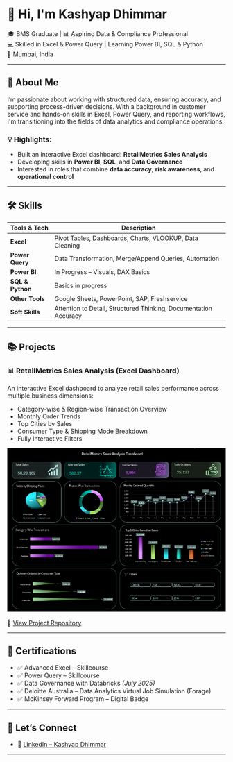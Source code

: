 # 👋 Hi, I'm Kashyap Dhimmar

🎓 BMS Graduate | 📊 Aspiring Data & Compliance Professional  
💻 Skilled in Excel & Power Query | Learning Power BI, SQL & Python  
📍 Mumbai, India  

---

## 🚀 About Me

I’m passionate about working with structured data, ensuring accuracy, and supporting process-driven decisions. With a background in customer service and hands-on skills in Excel, Power Query, and reporting workflows, I'm transitioning into the fields of data analytics and compliance operations.

### 💡 Highlights:
- Built an interactive Excel dashboard: **RetailMetrics Sales Analysis**
- Developing skills in **Power BI**, **SQL**, and **Data Governance**
- Interested in roles that combine **data accuracy**, **risk awareness**, and **operational control**

---

## 🛠️ Skills

| Tools & Tech | Description |
|--------------|-------------|
| **Excel** | Pivot Tables, Dashboards, Charts, VLOOKUP, Data Cleaning |
| **Power Query** | Data Transformation, Merge/Append Queries, Automation |
| **Power BI** | In Progress – Visuals, DAX Basics |
| **SQL & Python** | Basics in progress |
| **Other Tools** | Google Sheets, PowerPoint, SAP, Freshservice |
| **Soft Skills** | Attention to Detail, Structured Thinking, Documentation Accuracy |

---

## 📚 Projects

### 📊 RetailMetrics Sales Analysis (Excel Dashboard)

An interactive Excel dashboard to analyze retail sales performance across multiple business dimensions:

- Category-wise & Region-wise Transaction Overview  
- Monthly Order Trends  
- Top Cities by Sales  
- Consumer Type & Shipping Mode Breakdown  
- Fully Interactive Filters

![RetailMetrics Dashboard](https://github.com/Kashyapdhimmar/RetailMetrics-Excel-Dashboard/blob/04eab7e542e77dcf7003cae8e4c9861148fe47f7/Dashboard%20Preview.png)

🔗 [View Project Repository](https://github.com/Kashyapdhimmar/RetailMetrics-Excel-Dashboard)

---

## 📎 Certifications

- ✅ Advanced Excel – Skillcourse  
- ✅ Power Query – Skillcourse  
- ✅ Data Governance with Databricks *(July 2025)*  
- ✅ Deloitte Australia – Data Analytics Virtual Job Simulation (Forage)  
- ✅ McKinsey Forward Program – Digital Badge  

---

## 🤝 Let’s Connect

- 🔗 [LinkedIn – Kashyap Dhimmar](https://www.linkedin.com/in/kashyapdhimmar/)

---
